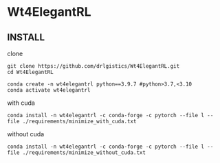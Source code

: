 # Wt4ElegantRL

## INSTALL
clone
```
git clone https://github.com/drlgistics/Wt4ElegantRL.git
cd Wt4ElegantRL

conda create -n wt4elegantrl python==3.9.7 #python>3.7,<3.10
conda activate wt4elegantrl
```

with cuda
```
conda install -n wt4elegantrl -c conda-forge -c pytorch --file l --file ./requirements/minimize_with_cuda.txt
```

without cuda
```
conda install -n wt4elegantrl -c conda-forge -c pytorch --file l --file ./requirements/minimize_without_cuda.txt
```